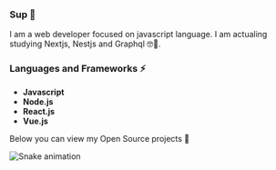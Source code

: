 ### Sup 👋

I am a web developer focused on javascript language. I am actualing studying Nextjs, Nestjs and Graphql 🤓📖.

### Languages and Frameworks ⚡

* **Javascript**
* **Node.js**
* **React.js**
* **Vue.js**

Below you can view my Open Source projects 🌱

![Snake animation](https://github.com/Mazurco066/KyotodevIndie/blob/output/github-contribution-grid-snake.svg)
